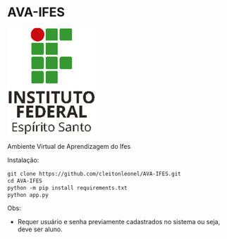 # AVA-IFES
<img src="https://github.com/cleitonleonel/AVA-IFES/blob/master/logo-ifes.png?raw=true" alt="AVA-IFES" width="200"/>

Ambiente Virtual de Aprendizagem do Ifes

Instalação:
```shell
git clone https://github.com/cleitonleonel/AVA-IFES.git
cd AVA-IFES
python -m pip install requirements.txt
python app.py
```

Obs:
* Requer usuário e senha previamente cadastrados no sistema ou seja, deve ser aluno.
